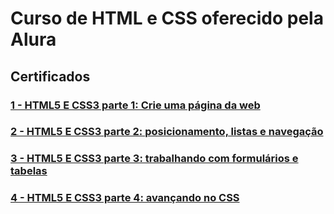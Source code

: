 # Curso de HTML e CSS oferecido pela Alura



## Certificados



### [1 - HTML5 E CSS3 parte 1: Crie uma página da web](https://cursos.alura.com.br/certificate/478526c1-8a03-436b-af47-e34fb66a8a20)



### [2 - HTML5 E CSS3 parte 2: posicionamento, listas e navegação](https://cursos.alura.com.br/certificate/edb60d47-5c77-4070-b2e6-9a2122dd7992)


### [3 - HTML5 E CSS3 parte 3: trabalhando com formulários e tabelas ](https://cursos.alura.com.br/certificate/06b082e6-d0eb-49a1-a57e-8778fbbf1715)



### [4 - HTML5 E CSS3 parte 4: avançando no CSS](https://cursos.alura.com.br/certificate/9f847fbe-b27c-4ea5-9a20-ae2a47fdf443)

